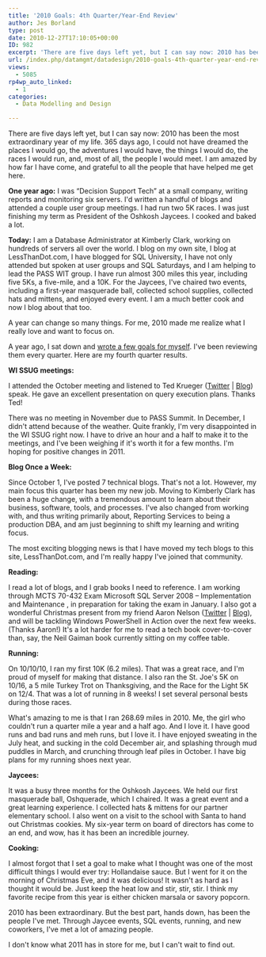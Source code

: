 ```yaml
---
title: '2010 Goals: 4th Quarter/Year-End Review'
author: Jes Borland
type: post
date: 2010-12-27T17:10:05+00:00
ID: 982
excerpt: 'There are five days left yet, but I can say now: 2010 has been the most extraordinary year of my life. 365 days ago, I could not have dreamed the places I would go, the adventures I would have, the things I would do, the races I would run, and, most of&hellip;'
url: /index.php/datamgmt/datadesign/2010-goals-4th-quarter-year-end-review/
views:
  - 5085
rp4wp_auto_linked:
  - 1
categories:
  - Data Modelling and Design

---
```

There are five days left yet, but I can say now: 2010 has been the most extraordinary year of my life. 365 days ago, I could not have dreamed the places I would go, the adventures I would have, the things I would do, the races I would run, and, most of all, the people I would meet. I am amazed by how far I have come, and grateful to all the people that have helped me get here.

**One year ago:** I was “Decision Support Tech” at a small company, writing reports and monitoring six servers. I'd written a handful of blogs and attended a couple user group meetings. I had run two 5K races. I was just finishing my term as President of the Oshkosh Jaycees. I cooked and baked a lot.

**Today:** I am a Database Administrator at Kimberly Clark, working on hundreds of servers all over the world. I blog on my own site, I blog at LessThanDot.com, I have blogged for SQL University, I have not only attended but spoken at user groups and SQL Saturdays, and I am helping to lead the PASS WIT group. I have run almost 300 miles this year, including five 5Ks, a five-mile, and a 10K. For the Jaycees, I've chaired two events, including a first-year masquerade ball, collected school supplies, collected hats and mittens, and enjoyed every event. I am a much better cook and now I blog about that too.

A year can change so many things. For me, 2010 made me realize what I really love and want to focus on.

A year ago, I sat down and [wrote a few goals for myself][1]. I've been reviewing them every quarter. Here are my fourth quarter results.

**WI SSUG meetings:**
  
I attended the October meeting and listened to Ted Krueger ([Twitter][2] | [Blog][3]) speak. He gave an excellent presentation on query execution plans. Thanks Ted!

There was no meeting in November due to PASS Summit. In December, I didn't attend because of the weather. Quite frankly, I'm very disappointed in the WI SSUG right now. I have to drive an hour and a half to make it to the meetings, and I've been weighing if it's worth it for a few months. I'm hoping for positive changes in 2011.

**Blog Once a Week:**
  
Since October 1, I've posted 7 technical blogs. That's not a lot. However, my main focus this quarter has been my new job. Moving to Kimberly Clark has been a huge change, with a tremendous amount to learn about their business, software, tools, and processes. I've also changed from working with, and thus writing primarily about, Reporting Services to being a production DBA, and am just beginning to shift my learning and writing focus.

The most exciting blogging news is that I have moved my tech blogs to this site, LessThanDot.com, and I'm really happy I've joined that community.

**Reading:**
  
I read a lot of blogs, and I grab books I need to reference. I am working through MCTS 70-432 Exam Microsoft SQL Server 2008 – Implementation and Maintenance , in preparation for taking the exam in January. I also got a wonderful Christmas present from my friend Aaron Nelson ([Twitter][4] | [Blog][5]), and will be tackling Windows PowerShell in Action over the next few weeks. (Thanks Aaron!) It's a lot harder for me to read a tech book cover-to-cover than, say, the Neil Gaiman book currently sitting on my coffee table.

**Running:**
  
On 10/10/10, I ran my first 10K (6.2 miles). That was a great race, and I'm proud of myself for making that distance. I also ran the St. Joe's 5K on 10/16, a 5 mile Turkey Trot on Thanksgiving, and the Race for the Light 5K on 12/4. That was a lot of running in 8 weeks! I set several personal bests during those races.

What's amazing to me is that I ran 268.69 miles in 2010. Me, the girl who couldn't run a quarter mile a year and a half ago. And I love it. I have good runs and bad runs and meh runs, but I love it. I have enjoyed sweating in the July heat, and sucking in the cold December air, and splashing through mud puddles in March, and crunching through leaf piles in October. I have big plans for my running shoes next year.

**Jaycees:**
  
It was a busy three months for the Oshkosh Jaycees. We held our first masquerade ball, Oshquerade, which I chaired. It was a great event and a great learning experience. I collected hats & mittens for our partner elementary school. I also went on a visit to the school with Santa to hand out Christmas cookies. My six-year term on board of directors has come to an end, and wow, has it has been an incredible journey.

**Cooking:**
  
I almost forgot that I set a goal to make what I thought was one of the most difficult things I would ever try: Hollandaise sauce. But I went for it on the morning of Christmas Eve, and it was delicious! It wasn't as hard as I thought it would be. Just keep the heat low and stir, stir, stir. I think my favorite recipe from this year is either chicken marsala or savory popcorn.

2010 has been extraordinary. But the best part, hands down, has been the people I've met. Through Jaycee events, SQL events, running, and new coworkers, I've met a lot of amazing people.

I don't know what 2011 has in store for me, but I can't wait to find out.

 [1]: http://jesborland.wordpress.com/2010/01/04/happy-new-year-my-2010-goals/
 [2]: http://twitter.com/onpnt
 [3]: /index.php?disp=authdir&author=68
 [4]: http://twitter.com/sqlvariant
 [5]: http://sqlvariant.com